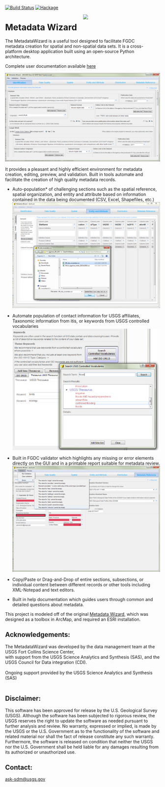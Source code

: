 [![Build Status](https://travis-ci.org/talbertc-usgs/fort-pymdwizard.svg?branch=master)](https://travis-ci.org/talbertc-usgs/fort-pymdwizard)
[![Hackage](https://coveralls.io/repos/github/talbertc-usgs/fort-pymdwizard/badge.svg?branch=master)](https://coveralls.io/github/talbertc-usgs/fort-pymdwizard?branch=master)

<img width="250" align="right" src="https://upload.wikimedia.org/wikipedia/commons/thumb/1/1c/USGS_logo_green.svg/500px-USGS_logo_green.svg.png"/>



Metadata Wizard
===========================================================================================

The MetadataWizard is a useful tool designed to facilitate FGDC  
metadata creation for spatial and non-spatial data sets.  It is a cross-platform desktop application
built using an open-source Python architecture.  

Complete user documentation available [here](https://usgs.github.io/fort-pymdwizard)

![Alt text](docs/img/screenshot.png?raw=true "Screen shot")

It provides a pleasant and highly efficient environment for metadata creation, 
editing, preview, and validation.  Built in tools automate and facilitate the creation of high quality 
metadata records.


* Auto-population* of challenging sections such as the spatial reference, 
spatial organization, and entity and attribute based on information contained in
the data being documented (CSV, Excel, Shapefiles, etc.)
 ![Alt text](./docs/img/EA_screenshot.png?raw=true "Screen shot") 

* Automate population of contact information for USGS affiliates, 
Taxonomic information from itis, or keywords from USGS controlled vocabularies
 ![Alt text](docs/img/keywords_screenshot.png?raw=true "Screen shot") 
* Built in FGDC validator which highlights any missing or error elements directly on the GUI and in a printable report suitable for metadata review.
 ![Alt text](docs/img/error_screenshot.png?raw=true "Screen shot") 
* Copy/Paste or Drag-and-Drop of entire sections, subsections, or individual content
between different records or other tools including XML-Notepad and text editors.
* Built in help documentation which guides users through common and detailed questions about metadata.


This project is modeled off of the original [Metadata Wizard](https://github.com/dignizio-usgs/MDWizard_Source), which was designed as a toolbox in ArcMap, and required an ESRI installation.


Acknowledgements:
----------------
The MetadataWizard was developed by the data management team at the USGS Fort Collins Science Center,<br>
with support from the USGS Science Analytics and Synthesis (SAS), 
and the USGS Council for Data integration (CDI).<br><br>
Ongoing support provided by the USGS Science Analytics and Synthesis (SAS)<br><br>

Disclaimer:
-----------

This software has been approved for release by the U.S. Geological Survey (USGS). 
Although the software has been subjected to rigorous review, the USGS reserves 
the right to update the software as needed pursuant to further analysis and 
review. No warranty, expressed or implied, is made by the USGS or the 
U.S. Government as to the functionality of the software and related material 
nor shall the fact of release constitute any such warranty. Furthermore, the 
software is released on condition that neither the USGS nor the U.S. Government 
shall be held liable for any damages resulting from its authorized 
or unauthorized use.

Contact:
-----------
ask-sdm@usgs.gov

